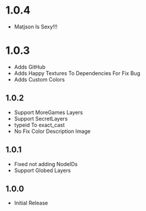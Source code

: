 # 1.0.4
- Matjson Is Sexy!!!

# 1.0.3
- Adds GitHub
- Adds Happy Textures To Dependencies For Fix Bug
- Adds Custom Colors

## 1.0.2
- Support MoreGames Layers
- Support SecretLayers
- typeid To exact_cast
- No Fix Color Description Image

## 1.0.1
- Fixed not adding NodeIDs
- Support Globed Layers

## 1.0.0
- Initial Release